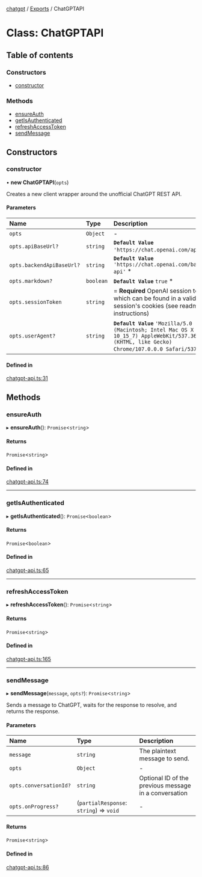 [chatgpt](../readme.md) / [Exports](../modules.md) / ChatGPTAPI

# Class: ChatGPTAPI

## Table of contents

### Constructors

- [constructor](ChatGPTAPI.md#constructor)

### Methods

- [ensureAuth](ChatGPTAPI.md#ensureauth)
- [getIsAuthenticated](ChatGPTAPI.md#getisauthenticated)
- [refreshAccessToken](ChatGPTAPI.md#refreshaccesstoken)
- [sendMessage](ChatGPTAPI.md#sendmessage)

## Constructors

### constructor

• **new ChatGPTAPI**(`opts`)

Creates a new client wrapper around the unofficial ChatGPT REST API.

#### Parameters

| Name | Type | Description |
| :------ | :------ | :------ |
| `opts` | `Object` | - |
| `opts.apiBaseUrl?` | `string` | **`Default Value`**  `'https://chat.openai.com/api'` * |
| `opts.backendApiBaseUrl?` | `string` | **`Default Value`**  `'https://chat.openai.com/backend-api'` * |
| `opts.markdown?` | `boolean` | **`Default Value`**  `true` * |
| `opts.sessionToken` | `string` | = **Required** OpenAI session token which can be found in a valid session's cookies (see readme for instructions) |
| `opts.userAgent?` | `string` | **`Default Value`**  `'Mozilla/5.0 (Macintosh; Intel Mac OS X 10_15_7) AppleWebKit/537.36 (KHTML, like Gecko) Chrome/107.0.0.0 Safari/537.36'` * |

#### Defined in

[chatgpt-api.ts:31](https://github.com/transitive-bullshit/chatgpt-api/blob/80d77a3/src/chatgpt-api.ts#L31)

## Methods

### ensureAuth

▸ **ensureAuth**(): `Promise`<`string`\>

#### Returns

`Promise`<`string`\>

#### Defined in

[chatgpt-api.ts:74](https://github.com/transitive-bullshit/chatgpt-api/blob/80d77a3/src/chatgpt-api.ts#L74)

___

### getIsAuthenticated

▸ **getIsAuthenticated**(): `Promise`<`boolean`\>

#### Returns

`Promise`<`boolean`\>

#### Defined in

[chatgpt-api.ts:65](https://github.com/transitive-bullshit/chatgpt-api/blob/80d77a3/src/chatgpt-api.ts#L65)

___

### refreshAccessToken

▸ **refreshAccessToken**(): `Promise`<`string`\>

#### Returns

`Promise`<`string`\>

#### Defined in

[chatgpt-api.ts:165](https://github.com/transitive-bullshit/chatgpt-api/blob/80d77a3/src/chatgpt-api.ts#L165)

___

### sendMessage

▸ **sendMessage**(`message`, `opts?`): `Promise`<`string`\>

Sends a message to ChatGPT, waits for the response to resolve, and returns
the response.

#### Parameters

| Name | Type | Description |
| :------ | :------ | :------ |
| `message` | `string` | The plaintext message to send. |
| `opts` | `Object` | - |
| `opts.conversationId?` | `string` | Optional ID of the previous message in a conversation |
| `opts.onProgress?` | (`partialResponse`: `string`) => `void` | - |

#### Returns

`Promise`<`string`\>

#### Defined in

[chatgpt-api.ts:86](https://github.com/transitive-bullshit/chatgpt-api/blob/80d77a3/src/chatgpt-api.ts#L86)
